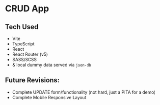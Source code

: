 # CRUD App

## Tech Used
* Vite
* TypeScript
* React
* React Router (v5)
* SASS/SCSS
* & local dummy data served via `json-db`

## Future Revisions:
* Complete UPDATE form/functionality (not hard, just a PITA for a demo)
* Complete Mobile Responsive Layout